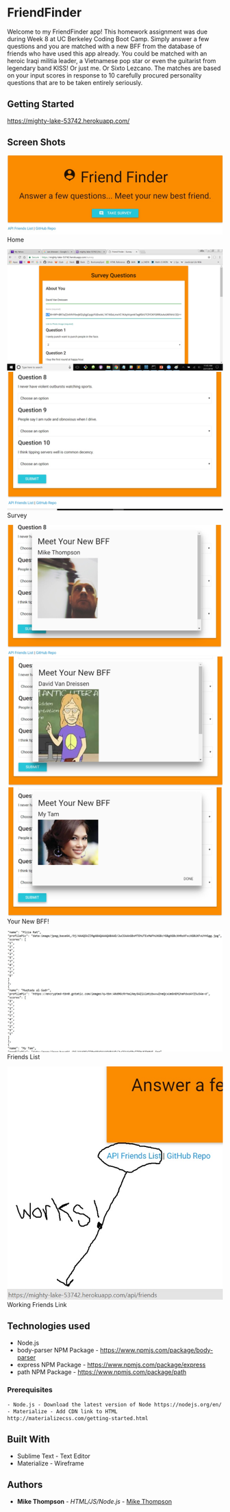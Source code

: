 # FriendFinder
Welcome to my FriendFinder app! This homework assignment was due during Week 8 at UC Berkeley Coding Boot Camp. Simply answer a few questions and you are matched with a new BFF from the database of friends who have used this app already. You could be matched with an heroic Iraqi militia leader, a Vietnamese pop star or even the guitarist from legendary band KISS! Or just me. Or Sixto Lezcano. The matches are based on your input scores in response to 10 carefully procured personality questions that are to be taken entirely seriously.

## Getting Started
https://mighty-lake-53742.herokuapp.com/

## Screen Shots
![Screen shot](screenshots/page1.jpg)
Home

![Screen shot 2](screenshots/clickSurvey.jpg)
![Screen shot 3](screenshots/clickSurvey2.jpg)
Survey

![Screen shot 4](screenshots/NewBFF.jpg)
![Screen shot 5](screenshots/NewBFF2.jpg)
![Screen shot 6](screenshots/NewBFF3.jpg)
Your New BFF!

![Screen shot 7](screenshots/PartialFriendslist.jpg)
Friends List

![Screen shot 8](screenshots/FriendsLink.jpg)
Working Friends Link


## Technologies used
- Node.js
- body-parser NPM Package - https://www.npmjs.com/package/body-parser
- express NPM Package - https://www.npmjs.com/package/express
- path NPM Package - https://www.npmjs.com/package/path

### Prerequisites

```
- Node.js - Download the latest version of Node https://nodejs.org/en/
- Materialize - Add CDN link to HTML http://materializecss.com/getting-started.html
```

## Built With

* Sublime Text - Text Editor
* Materialize - Wireframe

## Authors

* **Mike Thompson** - *HTML/JS/Node.js* - [Mike Thompson](https://github.com/mict2000)
